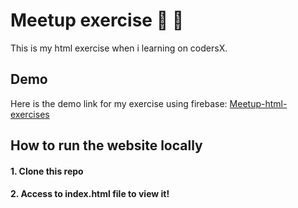 #  Meetup exercise :watermelon: :watermelon:

This is my html exercise when i learning on codersX.

## Demo

Here is the demo link for my exercise using firebase: [Meetup-html-exercises](https://meetup-html-exercises.web.app/)

## How to run the website locally
#### 1. Clone this repo
#### 2. Access to index.html file to view it! 
